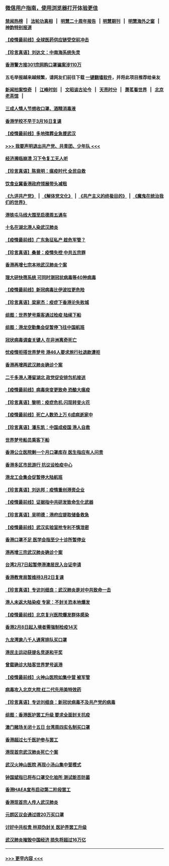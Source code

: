 ### [微信用户指南，使用浏览器打开体验更佳](https://github.com/gfw-breaker/banned-news1/blob/master/indexes/wechat-guide.md?t=0)
#### [禁闻热榜](热点新闻.md?t=0)  &nbsp;&nbsp;|&nbsp;&nbsp; [法轮功真相](https://github.com/gfw-breaker/truth/blob/master/README.md?t=0) &nbsp;&nbsp;|&nbsp;&nbsp; [明慧二十周年报告](https://github.com/gfw-breaker/mh-reports/blob/master/README.md?t=0) &nbsp;&nbsp;|&nbsp;&nbsp;[明慧期刊](https://github.com/gfw-breaker/mh-qikan) &nbsp;&nbsp;|&nbsp;&nbsp; [明慧海外之窗](https://github.com/gfw-breaker/mh-news/blob/master/README.md?t=0) &nbsp;&nbsp;|&nbsp;&nbsp; [神韵特别报道](https://github.com/gfw-breaker/mh-news/blob/master/shenyun.md?t=0)
#### [【疫情最前线】全球医药供应链受空前冲击](../pages/nsc415/n11869614.md?t=02162002) 
#### [【珍言真语】刘达文：中南海系统失灵](../pages/nsc415/n11869465.md?t=02162002) 
#### [香港警方接301宗网购口罩骗案涉110万](../pages/nsc415/n11867572.md?t=02162002) 
#### 五毛举报越来越频繁，请网友们前往下载 [一键翻墙软件](https://github.com/gfw-breaker/ssr-accounts)，并将此项目推荐给亲友
#### [新闻拍案惊奇](https://github.com/gfw-breaker/banned-news1/blob/master/pages/link4.md) &nbsp;&nbsp;|&nbsp;&nbsp; [江峰时刻](https://github.com/gfw-breaker/banned-news1/blob/master/pages/link4.md) &nbsp;&nbsp;|&nbsp;&nbsp; [文昭谈古论今](https://github.com/gfw-breaker/banned-news1/blob/master/pages/link4.md) &nbsp;&nbsp;|&nbsp;&nbsp; [天亮时分](https://github.com/gfw-breaker/banned-news1/blob/master/pages/link4.md) &nbsp;&nbsp;|&nbsp;&nbsp; [萧茗看世界](https://github.com/gfw-breaker/banned-news1/blob/master/pages/link4.md) &nbsp;&nbsp;|&nbsp;&nbsp; [北京老茶馆](https://github.com/gfw-breaker/banned-news1/blob/master/pages/link4.md) &nbsp;&nbsp;|&nbsp;&nbsp; 
#### [三成人情人节想收口罩、酒精消毒液](../pages/nsc415/n11867523.md?t=02162002) 
#### [香港学校不早于3月16日复课](../pages/nsc415/n11867498.md?t=02162002) 
#### [【疫情最前线】多地殡葬业急援武汉](../pages/nsc415/n11866914.md?t=02162002) 
#### [>>> 我要声明退出共产党、共青团、少年队 <<<](https://github.com/begood0513/goodnews/blob/master/quit/letter.md) 
#### [经济濒临崩溃 习下令复工无人听](../pages/nsc415/n11867269.md?t=02162002) 
#### [【珍言真语】陈竟明：瘟疫时代 全民自救](../pages/nsc415/n11866765.md?t=02162002) 
#### [饮食业冀香港政府领展带头减租](../pages/nsc415/n11864876.md?t=02162002) 
#### [《九评共产党》](https://github.com/begood0513/9ping.md/blob/master/README.md) &nbsp;|&nbsp; [《解体党文化》](../../../../jtdwh.md/blob/master/README.md)  &nbsp;|&nbsp; [《共产主义的终极目的》](../../../../gczydzjmd.md/blob/master/README.md) &nbsp;|&nbsp; [《魔鬼在统治我们的世界》](../../../../mgztzwmdsj.md/blob/master/README.md) 
#### [港铁屯马线大围至启德周五通车](../pages/nsc415/n11864842.md?t=02162002) 
#### [十名在湖北港人染武汉肺炎](../pages/nsc415/n11864807.md?t=02162002) 
#### [【疫情最前线】广东急征私产 趁危军管？](../pages/nsc415/n11864205.md?t=02162002) 
#### [【珍言真语】桑普：疫情失控 中共五宗罪](../pages/nsc415/n11864157.md?t=02162002) 
#### [香港再增七宗本地武汉肺炎个案](../pages/nsc415/n11862405.md?t=02162002) 
#### [理大研快筛系统 可同时测冠状病毒等40种病毒](../pages/nsc415/n11862376.md?t=02162002) 
#### [【疫情最前线】新冠病毒比伊波拉更危险](../pages/nsc415/n11862199.md?t=02162002) 
#### [【珍言真语】梁家杰：疫症下香港沦失败城](../pages/nsc415/n11861588.md?t=02162002) 
#### [组图：世界梦号乘客通过检疫 陆续下船](../pages/nsc415/n11858302.md?t=02162002) 
#### [组图：港龙空勤集会促暂停飞往中国航班](../pages/nsc415/n11858190.md?t=02162002) 
#### [冠状病毒调查关键人 在非洲离奇死亡](../pages/nsc415/n11859798.md?t=02162002) 
#### [忧疫情拒搭世界梦号 港46人要求旅行社退款遭拒](../pages/nsc415/n11859849.md?t=02162002) 
#### [香港再增两武汉肺炎确诊个案](../pages/nsc415/n11859833.md?t=02162002) 
#### [二千多港人滞留湖北 政党促安排包机接送](../pages/nsc415/n11859831.md?t=02162002) 
#### [【疫情最前线】病毒突变更致命 恐酿大瘟疫](../pages/nsc415/n11859604.md?t=02162002) 
#### [【珍言真语】黎明：疫症危机 闪现转变火花](../pages/nsc415/n11859199.md?t=02162002) 
#### [【疫情最前线】死亡人数恐上万 6成病逝家中](../pages/nsc415/n11856687.md?t=02162002) 
#### [【珍言真语】潘东凯：中国成疫国 港人自救](../pages/nsc415/n11856962.md?t=02162002) 
#### [世界梦号船员乘客下船](../pages/nsc415/n11856883.md?t=02162002) 
#### [香港公立医院剩一个月口罩库存 医生指应有人问责](../pages/nsc415/n11856875.md?t=02162002) 
#### [香港多区市民游行 抗议设检疫中心](../pages/nsc415/n11856866.md?t=02162002) 
#### [港龙工会集会促暂停大陆航班](../pages/nsc415/n11856840.md?t=02162002) 
#### [【珍言真语】刘达邦：疫情重创港资企业](../pages/nsc415/n11854274.md?t=02162002) 
#### [【疫情最前线】证据指中共研发致命生化武器](../pages/nsc415/n11853087.md?t=02162002) 
#### [【珍言真语】吴明德：港府应提取储备救急](../pages/nsc415/n11852734.md?t=02162002) 
#### [【疫情最前线】武汉实验室抢专利不慎泄密](../pages/nsc415/n11850310.md?t=02162002) 
#### [香港口罩不足 医学会指至少十诊所暂停业](../pages/nsc415/n11850301.md?t=02162002) 
#### [港再增三宗武汉肺炎确诊个案](../pages/nsc415/n11850328.md?t=02162002) 
#### [台湾2月7日起暂停港澳居民入台证申请](../pages/nsc415/n11850304.md?t=02162002) 
#### [香港教育局暂维持3月2日复课](../pages/nsc415/n11850260.md?t=02162002) 
#### [【珍言真语】专访刘细良：武汉肺炎是对中共致命一击](../pages/nsc415/n11849934.md?t=02162002) 
#### [港人未返大陆染疫 专家：不封关恐本地爆发](../pages/nsc415/n11848021.md?t=02162002) 
#### [【疫情最前线】北京复兴医院爆发群体感染](../pages/nsc415/n11847626.md?t=02162002) 
#### [香港2月8日起入境者需强制检疫14天](../pages/nsc415/n11847658.md?t=02162002) 
#### [九龙湾逾八千人通宵排队买口罩](../pages/nsc415/n11847647.md?t=02162002) 
#### [港民主运动获提名竞逐和平奖](../pages/nsc415/n11847633.md?t=02162002) 
#### [曾载确诊大陆客世界梦号返港](../pages/nsc415/n11847608.md?t=02162002) 
#### [【疫情最前线】火神山医院如集中营 被军管](../pages/nsc415/n11847524.md?t=02162002) 
#### [病毒攻入北京大院 红二代先用美特效药](../pages/nsc415/n11847427.md?t=02162002) 
#### [【珍言真语】专访刘细良：新冠状病毒不及共产党的病毒](../pages/nsc415/n11847164.md?t=02162002) 
#### [组图：香港医护罢工升级 要求全面封关抗疫](../pages/nsc415/n11844107.md?t=02162002) 
#### [澳门赌场关闭十五日 台湾周四实名制买口罩](../pages/nsc415/n11845083.md?t=02162002) 
#### [香港超过七千医护参与罢工](../pages/nsc415/n11845051.md?t=02162002) 
#### [港现首宗武汉肺炎死亡个案](../pages/nsc415/n11844998.md?t=02162002) 
#### [武汉火神山医院 再现小汤山集中营模式](../pages/nsc415/n11844763.md?t=02162002) 
#### [钟国斌指已将布口罩交化验所 测试能否防菌](../pages/nsc415/n11842783.md?t=02162002) 
#### [香港HAEA宣布启动第二阶段罢工](../pages/nsc415/n11842723.md?t=02162002) 
#### [香港现首宗人传人武汉肺炎](../pages/nsc415/n11842766.md?t=02162002) 
#### [元朗区议会通过拨20万买口罩](../pages/nsc415/n11842754.md?t=02162002) 
#### [讨好中共权贵 林郑伪封关 医护界罢工升级](../pages/nsc415/n11842359.md?t=02162002) 
#### [武汉肺炎摧毁中国经济 损失将超过16万亿](../pages/nsc415/n11839723.md?t=02162002) 

----
#### [ >>> 更早内容 <<< ](../indexes/nsc415-earlier.md)
